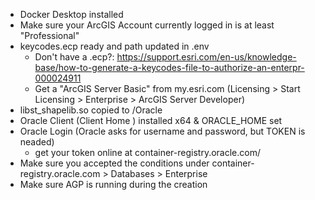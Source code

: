 - Docker Desktop installed
- Make sure your ArcGIS Account currently logged in is at least "Professional"
- keycodes.ecp ready and path updated in .env
    - Don't have a .ecp?: https://support.esri.com/en-us/knowledge-base/how-to-generate-a-keycodes-file-to-authorize-an-enterpr-000024911
    - Get a "ArcGIS Server Basic" from my.esri.com (Licensing > Start Licensing > Enterprise > ArcGIS Server Developer)
- libst_shapelib.so copied to /Oracle
- Oracle Client (Client Home ) installed x64 & ORACLE_HOME set
- Oracle Login (Oracle asks for username and password, but TOKEN is neaded)
    -   get your token online at container-registry.oracle.com/
- Make sure you accepted the conditions under container-registry.oracle.com > Databases > Enterprise
- Make sure AGP is running during the creation
